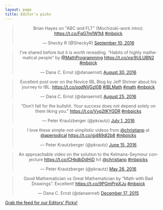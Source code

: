 ```yaml
---
layout: page
title: Editor's picks
---
```


<blockquote class="twitter-tweet" align="center" data-width="500"><p lang="en" dir="ltr">Brian Hayes on &quot;ABC and FLT&quot; (Mochizuki-work intro): <a href="https://t.co/FqG7m1W1t4">https://t.co/FqG7m1W1t4</a> <a href="https://twitter.com/hashtag/mbpick?src=hash">#mbpick</a></p>&mdash; Shecky R (@SheckyR) <a href="https://twitter.com/SheckyR/status/774665581781999616">September 10, 2016</a></blockquote>
<script async src="//platform.twitter.com/widgets.js" charset="utf-8"></script>
<blockquote class="twitter-tweet" align="center" data-width="500"><p lang="en" dir="ltr">I’ve shared before but it is worth rereading. “Habits of highly mathematical people” by <a href="https://twitter.com/MathProgramming">@MathProgramming</a> <a href="https://t.co/xsr9ULUBN2">https://t.co/xsr9ULUBN2</a> <a href="https://twitter.com/hashtag/mbpick?src=hash">#mbpick</a></p>&mdash; Dana C. Ernst (@danaernst) <a href="https://twitter.com/danaernst/status/770655802562531328">August 30, 2016</a></blockquote>
<script async src="//platform.twitter.com/widgets.js" charset="utf-8"></script>
<blockquote class="twitter-tweet" align="center" data-width="500"><p lang="en" dir="ltr">Excellent post over on the Novice IBL Blog by Jeff Shriner about his journey to IBL. <a href="https://t.co/sqdNVGzl0B">https://t.co/sqdNVGzl0B</a> <a href="https://twitter.com/hashtag/IBLMath?src=hash">#IBLMath</a> <a href="https://twitter.com/hashtag/math?src=hash">#math</a> <a href="https://twitter.com/hashtag/mbpick?src=hash">#mbpick</a></p>&mdash; Dana C. Ernst (@danaernst) <a href="https://twitter.com/danaernst/status/768656356014338048">August 25, 2016</a></blockquote>
<script async src="//platform.twitter.com/widgets.js" charset="utf-8"></script>
<blockquote class="twitter-tweet" align="center" data-width="500"><p lang="en" dir="ltr">&quot;Don’t fall for the bullshit. Your success does not depend solely on them liking you.&quot; <a href="https://t.co/Vyq2tKYGDR">https://t.co/Vyq2tKYGDR</a> <a href="https://twitter.com/hashtag/mbpicks?src=hash">#mbpicks</a></p>&mdash; Peter Krautzberger (@pkrautz) <a href="https://twitter.com/pkrautz/status/748804447241850881">July 1, 2016</a></blockquote>
<script async src="//platform.twitter.com/widgets.js" charset="utf-8"></script>
<blockquote class="twitter-tweet" align="center" data-width="500"><p lang="en" dir="ltr">I love these simple-not-simplistic videos from <a href="https://twitter.com/christianp">@christianp</a> at <a href="https://twitter.com/aperiodical">@aperiodical</a> <a href="https://t.co/gj489dl2b8">https://t.co/gj489dl2b8</a> <a href="https://twitter.com/hashtag/mbpicks?src=hash">#mbpicks</a></p>&mdash; Peter Krautzberger (@pkrautz) <a href="https://twitter.com/pkrautz/status/743026762590912512">June 15, 2016</a></blockquote>
<script async src="//platform.twitter.com/widgets.js" charset="utf-8"></script>
<blockquote class="twitter-tweet" align="center" data-width="500"><p lang="en" dir="ltr">An approachable video on the solution to the Kelmans-Seymour conjecture <a href="https://t.co/CHkdbDdHiD">https://t.co/CHkdbDdHiD</a> h/t <a href="https://twitter.com/christianp">@christianp</a> <a href="https://twitter.com/hashtag/mbpicks?src=hash">#mbpicks</a></p>&mdash; Peter Krautzberger (@pkrautz) <a href="https://twitter.com/pkrautz/status/735932182888370177">May 26, 2016</a></blockquote>
<script async src="//platform.twitter.com/widgets.js" charset="utf-8"></script>
<blockquote class="twitter-tweet" align="center" data-width="500"><p lang="en" dir="ltr">Good Mathematician vs Great Mathematician by “Math with Bad Drawings”. Excellent! <a href="https://t.co/9PGmPrpXJu">https://t.co/9PGmPrpXJu</a> <a href="https://twitter.com/hashtag/mbpick?src=hash">#mbpick</a></p>&mdash; Dana C. Ernst (@danaernst) <a href="https://twitter.com/danaernst/status/677516866043011076">December 17, 2015</a></blockquote>
<script async src="//platform.twitter.com/widgets.js" charset="utf-8"></script>
<p> <a href="editors-picks.xml">Grab the feed for our Editors' Picks!</a></p>
